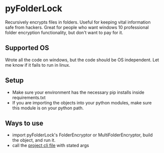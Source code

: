 # pyFolderLock
Recursively encrypts files in folders. Useful for keeping vital information safe from hackers. Great for people who want windows 10 professional folder encryption functionality, but don't want to pay for it.

## Supported OS
Wrote all the code on windows, but the code should be OS independent. Let me know if it fails to run in linux.

## Setup
- Make sure your environment has the necessary pip installs inside requirements.txt
- If you are importing the objects into your python modules, make sure this module is on your python path.

## Ways to use
- import pyFolderLock's FolderEncryptor or MultiFolderEncryptor, build the object, and run it.
- call the [project cli file](https://github.com/Writ3r/pyFolderLock/blob/main/pyFolderLock/pyFolderLockCli.py) with stated args
